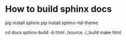 # How to build sphinx docs

pip install sphinx
pip install sphinx-rtd-theme

cd docs
sphinx-build -b html ./source ./_build
make html
